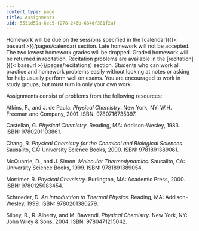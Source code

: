 ```yaml
---
content_type: page
title: Assignments
uid: 5531d59a-6ec5-f278-246b-684df381f2af
---
```


Homework will be due on the sessions specified in the [calendar]({{< baseurl >}}/pages/calendar) section. Late homework will not be accepted. The two lowest homework grades will be dropped. Graded homework will be returned in recitation. Recitation problems are available in the [recitation]({{< baseurl >}}/pages/recitations) section. Students who can work all practice and homework problems easily without looking at notes or asking for help usually perform well on exams. You are encouraged to work in study groups, but must turn in only your own work.

Assignments consist of problems from the following resources:

Atkins, P., and J. de Paula. _Physical Chemistry_. New York, NY: W.H. Freeman and Company, 2001. ISBN: 9780716735397.

Castellan, G. _Physical Chemistry_. Reading, MA: Addison-Wesley, 1983. ISBN: 9780201103861.

Chang, R. _Physical Chemistry for the Chemical and Biological Sciences_. Sausalito, CA: University Science Books, 2000. ISBN: 9781891389061.

McQuarrie, D., and J. Simon. _Molecular Thermodynamics_. Sausalito, CA: University Science Books, 1999. ISBN: 9781891389054.

Mortimer, R. _Physical Chemistry_. Burlington, MA: Academic Press, 2000. ISBN: 9780125083454.

Schroeder, D. _An Introduction to Thermal Physics_. Reading, MA: Addison-Wesley, 1999. ISBN: 9780201380279.

Silbey, R., R. Alberty, and M. Bawendi. _Physical Chemistry_. New York, NY: John Wiley & Sons, 2004. ISBN: 9780471215042.